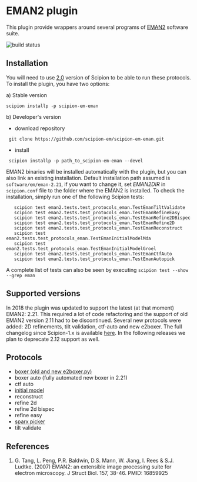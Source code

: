 # EMAN2 plugin

This plugin provide wrappers around several programs of [EMAN2](https://blake.bcm.edu/emanwiki/EMAN2) software suite.

![build status](http://scipion-test.cnb.csic.es:9980/badges/eman2_devel.svg "Build status")

## Installation

You will need to use [2.0](https://github.com/I2PC/scipion/releases/tag/v2.0) version of Scipion to be able to run these protocols. To install the plugin, you have two options:

   a) Stable version
   ```
   scipion installp -p scipion-em-eman
   ```
   b) Developer's version
   * download repository 
   ```
    git clone https://github.com/scipion-em/scipion-em-eman.git
   ```
   * install 
   ```
    scipion installp -p path_to_scipion-em-eman --devel
   ```
EMAN2 binaries will be installed automatically with the plugin, but you can also link an existing installation. 
Default installation path assumed is `software/em/eman-2.21`, if you want to change it, set *EMAN2DIR* in `scipion.conf` file to the folder where the EMAN2 is installed. To check the installation, simply run one of the following Scipion tests:
```
   scipion test eman2.tests.test_protocols_eman.TestEmanTiltValidate
   scipion test eman2.tests.test_protocols_eman.TestEmanRefineEasy
   scipion test eman2.tests.test_protocols_eman.TestEmanRefine2DBispec
   scipion test eman2.tests.test_protocols_eman.TestEmanRefine2D
   scipion test eman2.tests.test_protocols_eman.TestEmanReconstruct
   scipion test eman2.tests.test_protocols_eman.TestEmanInitialModelMda
   scipion test eman2.tests.test_protocols_eman.TestEmanInitialModelGroel
   scipion test eman2.tests.test_protocols_eman.TestEmanCtfAuto
   scipion test eman2.tests.test_protocols_eman.TestEmanAutopick
```
A complete list of tests can also be seen by executing `scipion test --show --grep eman`

## Supported versions

In 2018 the plugin was updated to support the latest (at that moment) EMAN2: 2.21. This required a lot of code refactoring and the support of old EMAN2 version 2.11 had to be discontinued. Several new protocols were added: 2D refinements, tilt validation, ctf-auto and new e2boxer. The full changelog since Scipion-1.x is available [here](https://github.com/scipion-em/scipion-em-eman2/issues/1). In the following releases we plan to deprecate 2.12 support as well. 

## Protocols

* [boxer (old and new e2boxer.py)](EmanProtBoxing)
* boxer auto (fully automated new boxer in 2.21)
* ctf auto
* [initial model](EmanProtInitModel)
* reconstruct
* refine 2d
* refine 2d bispec
* refine easy
* [sparx picker](SparxGaussianProtPicking)
* tilt validate

## References
1.  G. Tang, L. Peng, P.R. Baldwin, D.S. Mann, W. Jiang, I. Rees & S.J. Ludtke. (2007) EMAN2: an extensible image processing suite for electron microscopy. J Struct Biol. 157, 38-46. PMID: 16859925
